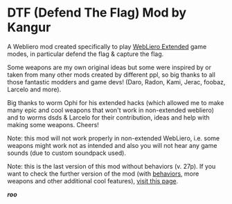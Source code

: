# DTF (Defend The Flag) Mod by Kangur

A Webliero mod created specifically to play [WebLiero Extended](https://www.vgm-quiz.com/dev/webliero/extended) game modes, in particular defend the flag & capture the flag.

Some weapons are my own original ideas but some were inspired by or taken from many other mods created by different ppl, so big thanks to all those fantastic modders and game devs! (Daro, Radon, Kami, Jerac, foobaz, Larcelo and more).

Big thanks to worm Ophi for his extended hacks (which allowed me to make many epic and cool weapons that won't work in non-extended webliero) and to worms dsds & Larcelo for their contribution, ideas and help with making some weapons. Cheers!

Note: this mod will not work properly in non-extended WebLiero, i.e. some weapons might work not as intended and also you will not hear any game sounds (due to custom soundpack used).

Note: this is the last version of this mod without behaviors (v. 27p). If you want to check the further version of the mod (with [behaviors](https://www.vgm-quiz.com/dev/webliero/extended-behaviors), more weapons and other additional cool features), [visit this page](https://gitlab.com/sylvodsds/webliero-extended-mods/-/tree/main/kangur/dtf).

_**roo**_
